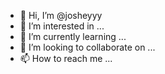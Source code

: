 - 👋 Hi, I’m @josheyyy
- 👀 I’m interested in ...
- 🌱 I’m currently learning ...
- 💞️ I’m looking to collaborate on ...
- 📫 How to reach me ...

<!---
josheyyy/josheyyy is a ✨ special ✨ repository because its `README.md` (this file) appears on your GitHub profile.
You can click the Preview link to take a look at your changes.
--->
